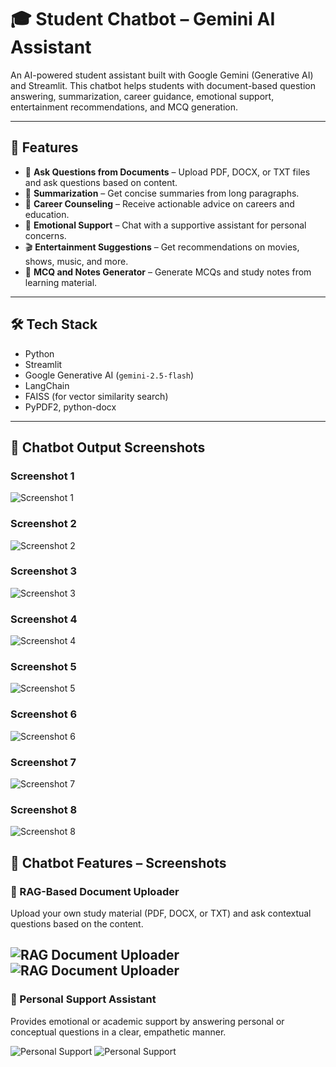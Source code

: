 # 🎓 Student Chatbot – Gemini AI Assistant

An AI-powered student assistant built with Google Gemini (Generative AI) and Streamlit. This chatbot helps students with document-based question answering, summarization, career guidance, emotional support, entertainment recommendations, and MCQ generation.

---

## 🚀 Features

- 📁 **Ask Questions from Documents** – Upload PDF, DOCX, or TXT files and ask questions based on content.
- 📝 **Summarization** – Get concise summaries from long paragraphs.
- 💼 **Career Counseling** – Receive actionable advice on careers and education.
- 💖 **Emotional Support** – Chat with a supportive assistant for personal concerns.
- 🎬 **Entertainment Suggestions** – Get recommendations on movies, shows, music, and more.
- 🧠 **MCQ and Notes Generator** – Generate MCQs and study notes from learning material.

---

## 🛠️ Tech Stack

- Python
- Streamlit
- Google Generative AI (`gemini-2.5-flash`)
- LangChain
- FAISS (for vector similarity search)
- PyPDF2, python-docx

---
## 💬 Chatbot Output Screenshots

### Screenshot 1
![Screenshot 1](Chatbotpic/Screenshot%20(352).png)

### Screenshot 2
![Screenshot 2](Chatbotpic/Screenshot%20(353).png)

### Screenshot 3
![Screenshot 3](Chatbotpic/Screenshot%20(354).png)

### Screenshot 4
![Screenshot 4](Chatbotpic/Screenshot%20(355).png)

### Screenshot 5
![Screenshot 5](Chatbotpic/Screenshot%20(356).png)

### Screenshot 6
![Screenshot 6](Chatbotpic/Screenshot%20(357).png)

### Screenshot 7
![Screenshot 7](Chatbotpic/Screenshot%20(358).png)

### Screenshot 8
![Screenshot 8](Chatbotpic/Screenshot%20(359).png)

## 💬 Chatbot Features – Screenshots

### 📂 RAG-Based Document Uploader
Upload your own study material (PDF, DOCX, or TXT) and ask contextual questions based on the content.

![RAG Document Uploader](Chatbotpic/Screenshot%20(365).png)
![RAG Document Uploader](Chatbotpic/Screenshot%20(367).png)
---

### 💖 Personal Support Assistant
Provides emotional or academic support by answering personal or conceptual questions in a clear, empathetic manner.

![Personal Support](Chatbotpic/Screenshot%20(360).png)
![Personal Support](Chatbotpic/Screenshot%20(361).png)


